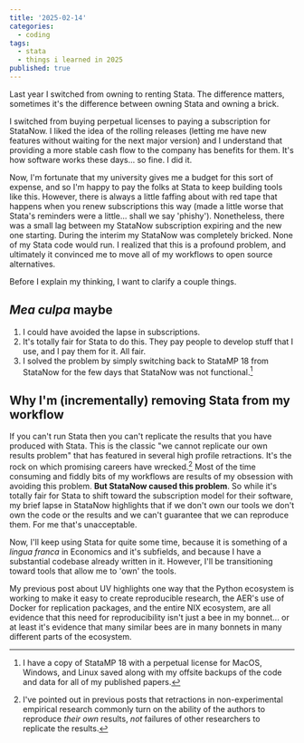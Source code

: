```yaml
---
title: '2025-02-14'
categories:
  - coding
tags:
  - stata
  - things i learned in 2025
published: true
---
```


Last year I switched from owning to renting Stata. The difference matters,
sometimes it's the difference between owning Stata and owning a brick.

I switched from buying perpetual licenses to paying a subscription for StataNow.
I liked the idea of the rolling releases (letting me have new features without
waiting for the next major version) and I understand that providing a more
stable cash flow to the company has benefits for them. It's how software works
these days... so fine. I did it.

Now, I'm fortunate that my university gives me a budget for this sort of
expense, and so I'm happy to pay the folks at Stata to keep building tools like
this. However, there is always a little faffing about with red tape that happens
when you renew subscriptions this way (made a little worse that Stata's
reminders were a little... shall we say 'phishy'). Nonetheless, there was a
small lag between my StataNow subscription expiring and the new one starting.
During the interim my StataNow was completely bricked. None of my Stata code
would run. I realized that this is a profound problem, and ultimately it
convinced me to move all of my workflows to open source alternatives.

Before I explain my thinking, I want to clarify a couple things.

## _Mea culpa_ maybe

1. I could have avoided the lapse in subscriptions.
2. It's totally fair for Stata to do this. They pay people to develop stuff that
   I use, and I pay them for it. All fair.
3. I solved the problem by simply switching back to StataMP 18 from StataNow for
   the few days that StataNow was not functional.[^why]

[^why]: I have a copy of StataMP 18 with a perpetual license for MacOS, Windows,
    and Linux saved along with my offsite backups of the code and data for all
of my published papers.

## Why I'm (incrementally) removing Stata from my workflow

If you can't run Stata then you can't replicate the results that you have
produced with Stata. This is the classic "we cannot replicate our own results
problem" that has featured in several high profile retractions. It's the rock on
which promising careers have wrecked.[^prev] Most of the time consuming and
fiddly bits of my workflows are results of my obsession with avoiding this
problem. __But StataNow caused this problem__. So while it's totally fair for
Stata to shift toward the subscription model for their software, my brief lapse
in StataNow highlights that if we don't own our tools we don't own the code or
the results and we can't guarantee that we can reproduce them. For me that's
unacceptable.

Now, I'll keep using Stata for quite some time, because it is something of a
_lingua franca_ in Economics and it's subfields, and because I have a
substantial codebase already written in it. However, I'll be transitioning
toward tools that allow me to 'own' the tools.

My previous post about UV highlights one way that the Python ecosystem is
working to make it easy to create reproducible research, the AER's use of Docker
for replication packages, and the entire NIX ecosystem, are all evidence that
this need for reproducibility isn't just a bee in my bonnet... or at least it's
evidence that many similar bees are in many bonnets in many different parts of
the ecosystem.

[^prev]: I've pointed out in previous posts that retractions in non-experimental
    empirical research commonly turn on the ability of the authors to reproduce
_their own_ results, _not_ failures of other researchers to replicate the
results.
